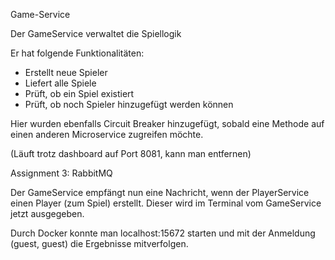 Game-Service

Der GameService verwaltet die Spiellogik

Er hat folgende Funktionalitäten:

* Erstellt neue Spieler
* Liefert alle Spiele
* Prüft, ob ein Spiel existiert
* Prüft, ob noch Spieler hinzugefügt werden können

Hier wurden ebenfalls Circuit Breaker hinzugefügt, sobald eine Methode auf einen anderen
Microservice zugreifen möchte.

(Läuft trotz dashboard auf Port 8081, kann man entfernen)

Assignment 3: RabbitMQ

Der GameService empfängt nun eine Nachricht, wenn der PlayerService einen Player (zum Spiel)
erstellt. Dieser wird im Terminal vom GameService jetzt ausgegeben. 

Durch Docker konnte man localhost:15672 starten und mit der Anmeldung (guest, guest) die 
Ergebnisse mitverfolgen. 
